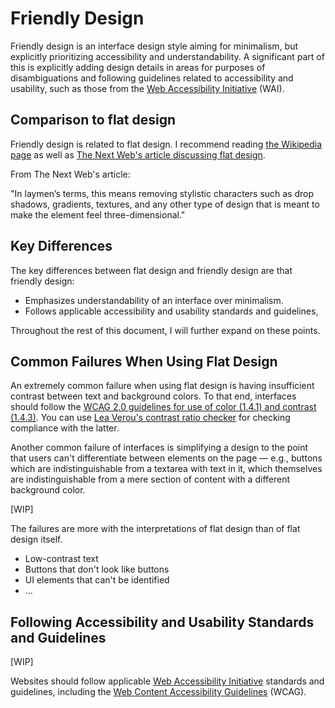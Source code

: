 # Friendly Design

Friendly design is an interface design style aiming for minimalism, but
explicitly prioritizing accessibility and understandability. A significant part
of this is explicitly adding design details in areas for purposes of
disambiguations and following guidelines related to accessibility and usability,
such as those from the [Web Accessibility Initiative](https://en.wikipedia.org/wiki/Web_Accessibility_Initiative)
(WAI).

## Comparison to flat design

Friendly design is related to flat design. I recommend reading
[the Wikipedia page](https://en.wikipedia.org/wiki/Flat_design) as well as
[The Next Web's article discussing flat design](http://thenextweb.com/dd/2014/03/19/history-flat-design-efficiency-minimalism-made-digital-world-flat/).

From The Next Web's article:

"In laymen’s terms, this means removing stylistic characters such as drop shadows, gradients, textures, and any other type of design that is meant to make the element feel three-dimensional."

## Key Differences

The key differences between flat design and friendly design are that friendly
design:

* Emphasizes understandability of an interface over minimalism.
* Follows applicable accessibility and usability standards and guidelines,

Throughout the rest of this document, I will further expand on these points.

## Common Failures When Using Flat Design

An extremely common failure when using flat design is having insufficient
contrast between text and background colors. To that end, interfaces should
follow the [WCAG 2.0 guidelines for use of color (1.4.1) and contrast (1.4.3)](http://www.w3.org/TR/WCAG/#visual-audio-contrast). You can use [Lea Verou's contrast ratio checker](https://leaverou.github.io/contrast-ratio/)
for checking compliance with the latter.

Another common failure of interfaces is simplifying a design to the point that
users can't differentiate between elements on the page &mdash; e.g., buttons
which are indistinguishable from a textarea with text in it, which themselves
are indistinguishable from a mere section of content with a different background
color.

[WIP]

The failures are more with the interpretations of flat design than of flat design itself.

* Low-contrast text
* Buttons that don't look like buttons
* UI elements that can't be identified
* ...

## Following Accessibility and Usability Standards and Guidelines

[WIP]

Websites should follow applicable [Web Accessibility Initiative](https://en.wikipedia.org/wiki/Web_Accessibility_Initiative)
standards and guidelines, including the [Web Content Accessibility Guidelines](https://en.wikipedia.org/wiki/Web_Content_Accessibility_Guidelines)
(WCAG).
